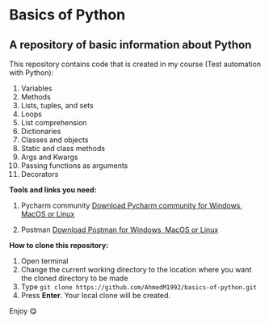 # Basics of Python
## A repository of basic information about Python

This repository contains code that is created in my course (Test automation with Python):
1. Variables
2. Methods
3. Lists, tuples, and sets
4. Loops
5. List comprehension
6. Dictionaries
7. Classes and objects
8. Static and class methods
9. Args and Kwargs
10. Passing functions as arguments
11. Decorators

**Tools and links you need:**
1. Pycharm community
[Download Pycharm community for Windows, MacOS or Linux](https://www.jetbrains.com/pycharm/download/#section=linux)

2. Postman
[Download Postman for Windows, MacOS or Linux](https://www.getpostman.com/apps)

**How to clone this repository:**
1. Open terminal
2. Change the current working directory to the location where you want the cloned directory to be made
3. Type ``` git clone https://github.com/AhmedM1992/basics-of-python.git ```
4. Press **Enter**. Your local clone will be created.

Enjoy :yum:
